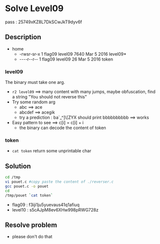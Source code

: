 # Solve Level09
pass : 25749xKZ8L7DkSCwJkT9dyv6f

## Description
- home
    - -rwsr-sr-x 1 flag09  level09 7640 Mar  5  2016 level09*
    - ----r--r-- 1 flag09  level09   26 Mar  5  2016 token

### level09
The binary must take one arg.
- ```r2 level09``` ==> many content with many jumps, maybe obfuscation, find a string "You should not reverse this"
- Try some random arg
    - abc ==> ace
    - abcdef ==> acegik
    - try a prediction : ba\`_^]\\[ZYX should print bbbbbbbbbb ==> works
- Easy pattern to see ==> c[i] = c[i] + i
    - the binary can decode the content of token

### token
- ```cat token``` return some unprintable char

## Solution
```bash
cd /tmp
vi pouet.c #copy paste the content of ./reverser.c
gcc pouet.c -o pouet
cd 
/tmp/pouet `cat token`
```

- flag09 : f3iji1ju5yuevaus41q1afiuq
- level10 : s5cAJpM8ev6XHw998pRWG728z


## Resolve problem
- please don't do that
